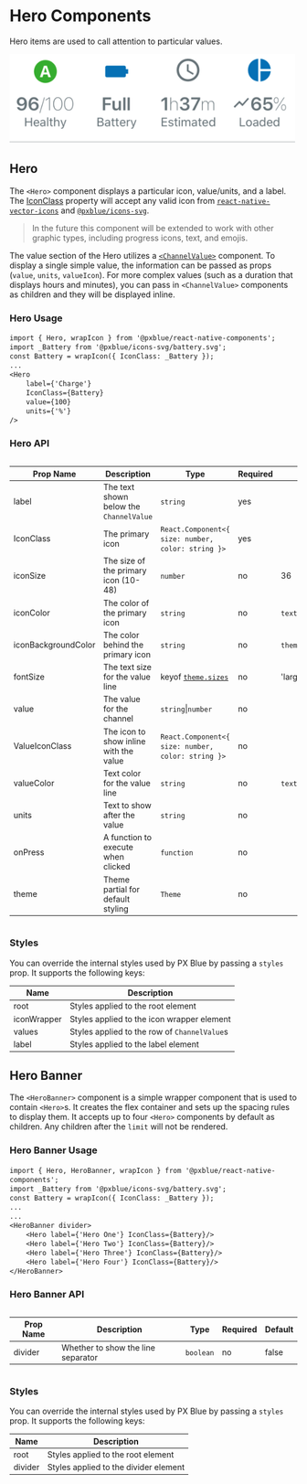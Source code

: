 # Hero Components

Hero items are used to call attention to particular values.

<img width="500" alt="Hero Banner with heroes" src="./images/hero.png">

## Hero

The `<Hero>` component displays a particular icon, value/units, and a label. The [IconClass](./IconWrapper.md) property will accept any valid icon from [`react-native-vector-icons`](https://www.npmjs.com/package/react-native-vector-icons) and [`@pxblue/icons-svg`](https://www.npmjs.com/package/@pxblue/icons-svg).

> In the future this component will be extended to work with other graphic types, including progress icons, text, and emojis.

The value section of the Hero utilizes a [`<ChannelValue>`](./ChannelValue.md) component. To display a single simple value, the information can be passed as props (`value`, `units`, `valueIcon`). For more complex values (such as a duration that displays hours and minutes), you can pass in `<ChannelValue>` components as children and they will be displayed inline.

### Hero Usage

```tsx
import { Hero, wrapIcon } from '@pxblue/react-native-components';
import _Battery from '@pxblue/icons-svg/battery.svg';
const Battery = wrapIcon({ IconClass: _Battery });
...
<Hero
    label={'Charge'}
    IconClass={Battery}
    value={100}
    units={'%'}
/>
```

### Hero API

<div style="overflow: auto">

| Prop Name           | Description                             | Type                                               | Required | Default                |
| ------------------- | --------------------------------------- | -------------------------------------------------- | -------- | ---------------------- |
| label               | The text shown below the `ChannelValue` | `string`                                           | yes      |                        |
| IconClass           | The primary icon                        | `React.Component<{ size: number, color: string }>` | yes      |                        |
| iconSize            | The size of the primary icon (10-48)    | `number`                                           | no       | 36                     |
| iconColor           | The color of the primary icon           | `string`                                           | no       | `text`                 |
| iconBackgroundColor | The color behind the primary icon       | `string`                                           | no       | `theme.colors.surface` |
| fontSize            | The text size for the value line        | keyof [`theme.sizes`](./Theme.md)                  | no       | 'large'                |
| value               | The value for the channel               | `string`\|`number`                                 | no       |                        |
| ValueIconClass      | The icon to show inline with the value  | `React.Component<{ size: number, color: string }>` | no       |                        |
| valueColor          | Text color for the value line           | `string`                                           | no       | `text`                 |
| units               | Text to show after the value            | `string`                                           | no       |                        |
| onPress             | A function to execute when clicked      | `function`                                         | no       |                        |
| theme               | Theme partial for default styling       | `Theme`                               | no       |                        |

</div>

### Styles

You can override the internal styles used by PX Blue by passing a `styles` prop. It supports the following keys:

| Name        | Description                                  |
| ----------- | -------------------------------------------- |
| root        | Styles applied to the root element           |
| iconWrapper | Styles applied to the icon wrapper element   |
| values      | Styles applied to the row of `ChannelValue`s |
| label       | Styles applied to the label element          |


## Hero Banner

The `<HeroBanner>` component is a simple wrapper component that is used to contain `<Hero>`s. It creates the flex container and sets up the spacing rules to display them. It accepts up to four `<Hero>` components by default as children. Any children after the `limit` will not be rendered.

### Hero Banner Usage

```tsx
import { Hero, HeroBanner, wrapIcon } from '@pxblue/react-native-components';
import _Battery from '@pxblue/icons-svg/battery.svg';
const Battery = wrapIcon({ IconClass: _Battery });
...
...
<HeroBanner divider>
    <Hero label={'Hero One'} IconClass={Battery}/>
    <Hero label={'Hero Two'} IconClass={Battery}/>
    <Hero label={'Hero Three'} IconClass={Battery}/>
    <Hero label={'Hero Four'} IconClass={Battery}/>
</HeroBanner>
```

### Hero Banner API

<div style="overflow: auto">

| Prop Name | Description                        | Type      | Required | Default |
| --------- | ---------------------------------- | --------- | -------- | ------- |
| divider   | Whether to show the line separator | `boolean` | no       | false   |

</div>

### Styles

You can override the internal styles used by PX Blue by passing a `styles` prop. It supports the following keys:

| Name        | Description                                  |
| ----------- | -------------------------------------------- |
| root        | Styles applied to the root element           |
| divider     | Styles applied to the divider element        |
